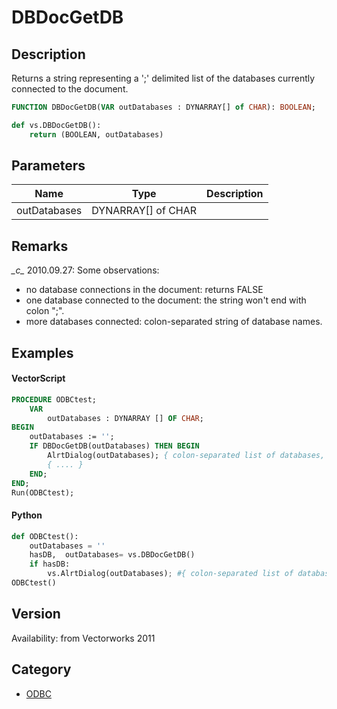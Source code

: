 # DBDocGetDB

## Description
Returns a string representing a ';' delimited list of the databases currently connected to the document.

```pascal
FUNCTION DBDocGetDB(VAR outDatabases : DYNARRAY[] of CHAR): BOOLEAN;
```

```python
def vs.DBDocGetDB():
    return (BOOLEAN, outDatabases)
```

## Parameters
|Name|Type|Description|
|---|---|---|
|outDatabases|DYNARRAY[] of CHAR|   |

## Remarks
*\_c\_* 2010.09.27: Some observations:
* no database connections in the document: returns FALSE
* one database connected to the document: the string won't end with colon ";".
* more databases connected: colon-separated string of database names.

## Examples
#### VectorScript ####
```pascal
PROCEDURE ODBCtest;
    VAR
        outDatabases : DYNARRAY [] OF CHAR;
BEGIN
    outDatabases := '';	
    IF DBDocGetDB(outDatabases) THEN BEGIN
        AlrtDialog(outDatabases); { colon-separated list of databases, if more than one }
        { .... }
    END;
END;
Run(ODBCtest);
```
#### Python ####
```python
def ODBCtest():
	outDatabases = ''	
	hasDB,  outDatabases= vs.DBDocGetDB()
	if hasDB:
		vs.AlrtDialog(outDatabases); #{ colon-separated list of databases, if more than one }
ODBCtest()
```

## Version
Availability: from Vectorworks 2011

## Category
* [ODBC](../Categories/ODBC.md)
